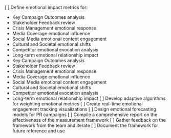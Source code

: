 [ ] Define emotional impact metrics for:
- Key Campaign Outcomes analysis
- Stakeholder Feedback review
- Crisis Management emotional response
- Media Coverage emotional influence
- Social Media emotional content engagement
- Cultural and Societal emotional shifts
- Competitor emotional evocation analysis
- Long-term emotional relationship impact
- Key Campaign Outcomes analysis
- Stakeholder Feedback review
- Crisis Management emotional response
- Media Coverage emotional influence
- Social Media emotional content engagement
- Cultural and Societal emotional shifts
- Competitor emotional evocation analysis
- Long-term emotional relationship impact
[ ] Develop adaptive algorithms for weighting emotional metrics
[ ] Create real-time emotional engagement tracking visualizations
[ ] Design emotional forecasting models for PR campaigns
[ ] Compile a comprehensive report on the effectiveness of the measurement framework
[ ] Gather feedback on the framework from the team and iterate
[ ] Document the framework for future reference and use